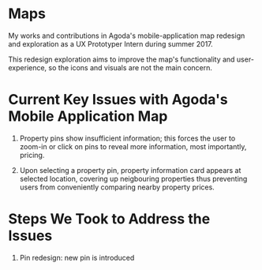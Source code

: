 # Maps
My works and contributions in Agoda's mobile-application map redesign and exploration as a UX Prototyper Intern during summer 2017.

This redesign exploration aims to improve the map's functionality and user-experience, so the icons and visuals are not the main concern.

# Current Key Issues with Agoda's Mobile Application Map
1. Property pins show insufficient information; this forces the user to zoom-in or click on pins to reveal more information, most importantly, pricing.

2. Upon selecting a property pin, property information card appears at selected location, covering up neigbouring properties thus preventing users from conveniently comparing nearby property prices.

# Steps We Took to Address the Issues
1. Pin redesign: new pin is introduced 
